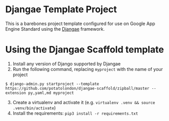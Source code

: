 # Djangae Template Project

This is a barebones project template configured for use on Google App Engine Standard
using the [Djangae](https://github.com/potatolondon/djangae) framework.

# Using the Djangae Scaffold template

1. Install any version of Django supported by Djangae
2. Run the following command, replacing `myproject` with the name of your project

```
$ django-admin.py startproject --template https://github.com/potatolondon/djangae-scaffold/zipball/master --extension py,yaml,md myproject
```

3. Create a virtualenv and activate it (e.g. `virtualenv .venv && source .venv/bin/activate`)
4. Install the requirements: `pip3 install -r requirements.txt`
